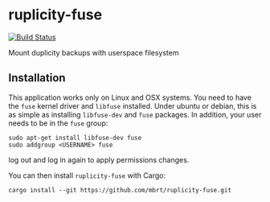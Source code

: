# ruplicity-fuse
[![Build Status](https://travis-ci.org/mbrt/ruplicity-fuse.svg?branch=master)](https://travis-ci.org/mbrt/ruplicity-fuse)

Mount duplicity backups with userspace filesystem

## Installation

This application works only on Linux and OSX systems. You need to have the `fuse` kernel driver and `libfuse` installed. Under ubuntu or debian, this is as simple as installing `libfuse-dev` and `fuse` packages. In addition, your user needs to be in the `fuse` group:

```
sudo apt-get install libfuse-dev fuse
sudo addgroup <USERNAME> fuse
```

log out and log in again to apply permissions changes.

You can then install `ruplicity-fuse` with Cargo:

```
cargo install --git https://github.com/mbrt/ruplicity-fuse.git
```
